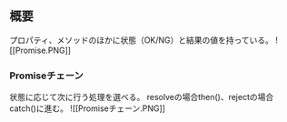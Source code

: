 ## 概要
プロパティ、メソッドのほかに状態（OK/NG）と結果の値を持っている。
![[Promise.PNG]]

### Promiseチェーン
状態に応じて次に行う処理を選べる。
resolveの場合then()、rejectの場合catch()に進む。
![[Promiseチェーン.PNG]]

